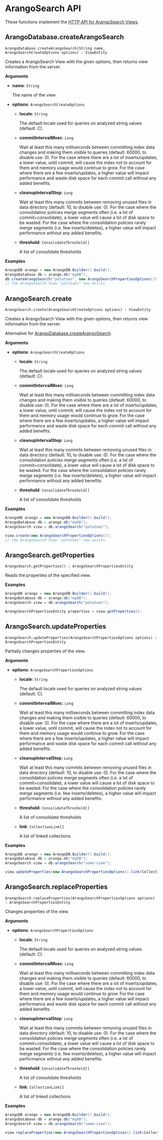 <!-- don't edit here, its from https://@github.com/arangodb/arangodb-java-driver.git / docs/Drivers/ -->
# ArangoSearch API

These functions implement the
[HTTP API for ArangoSearch Views](../../../..//HTTP/Views/ArangoSearch.html).

## ArangoDatabase.createArangoSearch

```
ArangoDatabase.createArangoSearch(String name, ArangoSearchCreateOptions options) : ViewEntity
```

Creates a ArangoSearch View with the given _options_, then returns view information from the server.

**Arguments**

- **name**: `String`

  The name of the view

- **options**: `ArangoSearchCreateOptions`

  - **locale**: `String`

    The default locale used for queries on analyzed string values (default: C).

  - **commitIntervalMsec**: `Long`

    Wait at least this many milliseconds between committing index data changes and making them visible to queries (default: 60000, to disable use: 0). For the case where there are a lot of inserts/updates, a lower value, until commit, will cause the index not to account for them and memory usage would continue to grow. For the case where there are a few inserts/updates, a higher value will impact performance and waste disk space for each commit call without any added benefits.

  - **cleanupIntervalStep**: `Long`

    Wait at least this many commits between removing unused files in data directory (default: 10, to disable use: 0). For the case where the consolidation policies merge segments often (i.e. a lot of commit+consolidate), a lower value will cause a lot of disk space to be wasted. For the case where the consolidation policies rarely merge segments (i.e. few inserts/deletes), a higher value will impact performance without any added benefits.

  - **threshold**: `ConsolidateThreshold[]`

    A list of consolidate thresholds

**Examples**

```Java
ArangoDB arango = new ArangoDB.Builder().build();
ArangoDatabase db = arango.db("myDB");
db.createArangoSearch("potatoes", new ArangoSearchPropertiesOptions());
// the ArangoSearch View "potatoes" now exists
```

## ArangoSearch.create

```
ArangoSearch.create(ArangoSearchCreateOptions options) : ViewEntity
```

Creates a ArangoSearch View with the given _options_, then returns view information from the server.

Alternative for [ArangoDatabase.createArangoSearch](#arangodatabasecreatearangosearch).

**Arguments**

- **options**: `ArangoSearchCreateOptions`

  - **locale**: `String`

    The default locale used for queries on analyzed string values (default: C).

  - **commitIntervalMsec**: `Long`

    Wait at least this many milliseconds between committing index data changes and making them visible to queries (default: 60000, to disable use: 0). For the case where there are a lot of inserts/updates, a lower value, until commit, will cause the index not to account for them and memory usage would continue to grow. For the case where there are a few inserts/updates, a higher value will impact performance and waste disk space for each commit call without any added benefits.

  - **cleanupIntervalStep**: `Long`

    Wait at least this many commits between removing unused files in data directory (default: 10, to disable use: 0). For the case where the consolidation policies merge segments often (i.e. a lot of commit+consolidate), a lower value will cause a lot of disk space to be wasted. For the case where the consolidation policies rarely merge segments (i.e. few inserts/deletes), a higher value will impact performance without any added benefits.

  - **threshold**: `ConsolidateThreshold[]`

    A list of consolidate thresholds

**Examples**

```Java
ArangoDB arango = new ArangoDB.Builder().build();
ArangoDatabase db = arango.db("myDB");
ArangoSearch view = db.arangoSearch("potatoes");

view.create(new ArangoSearchPropertiesOptions());
// the ArangoSearch View "potatoes" now exists
```

## ArangoSearch.getProperties

```
ArangoSearch.getProperties() : ArangoSearchPropertiesEntity
```

Reads the properties of the specified view.

**Examples**

```Java
ArangoDB arango = new ArangoDB.Builder().build();
ArangoDatabase db = arango.db("myDB");
ArangoSearch view = db.arangoSearch("potatoes");

ArangoSearchPropertiesEntity properties = view.getProperties();
```

## ArangoSearch.updateProperties

```
ArangoSearch.updateProperties(ArangoSearchPropertiesOptions options) : ArangoSearchPropertiesEntity
```

Partially changes properties of the view.

**Arguments**

- **options**: `ArangoSearchPropertiesOptions`

  - **locale**: `String`

    The default locale used for queries on analyzed string values (default: C).

  - **commitIntervalMsec**: `Long`

    Wait at least this many milliseconds between committing index data changes and making them visible to queries (default: 60000, to disable use: 0). For the case where there are a lot of inserts/updates, a lower value, until commit, will cause the index not to account for them and memory usage would continue to grow. For the case where there are a few inserts/updates, a higher value will impact performance and waste disk space for each commit call without any added benefits.

  - **cleanupIntervalStep**: `Long`

    Wait at least this many commits between removing unused files in data directory (default: 10, to disable use: 0). For the case where the consolidation policies merge segments often (i.e. a lot of commit+consolidate), a lower value will cause a lot of disk space to be wasted. For the case where the consolidation policies rarely merge segments (i.e. few inserts/deletes), a higher value will impact performance without any added benefits.

  - **threshold**: `ConsolidateThreshold[]`

    A list of consolidate thresholds

  - **link**: `CollectionLink[]`

    A list of linked collections

**Examples**

```Java
ArangoDB arango = new ArangoDB.Builder().build();
ArangoDatabase db = arango.db("myDB");
ArangoSearch view = db.arangoSearch("some-view");

view.updateProperties(new ArangoSearchPropertiesOptions().link(CollectionLink.on("myCollection").fields(FieldLink.on("value").analyzers("identity"))));
```

## ArangoSearch.replaceProperties

```
ArangoSearch.replaceProperties(ArangoSearchPropertiesOptions options) : ArangoSearchPropertiesEntity
```

Changes properties of the view.

**Arguments**

- **options**: `ArangoSearchPropertiesOptions`

  - **locale**: `String`

    The default locale used for queries on analyzed string values (default: C).

  - **commitIntervalMsec**: `Long`

    Wait at least this many milliseconds between committing index data changes and making them visible to queries (default: 60000, to disable use: 0). For the case where there are a lot of inserts/updates, a lower value, until commit, will cause the index not to account for them and memory usage would continue to grow. For the case where there are a few inserts/updates, a higher value will impact performance and waste disk space for each commit call without any added benefits.

  - **cleanupIntervalStep**: `Long`

    Wait at least this many commits between removing unused files in data directory (default: 10, to disable use: 0). For the case where the consolidation policies merge segments often (i.e. a lot of commit+consolidate), a lower value will cause a lot of disk space to be wasted. For the case where the consolidation policies rarely merge segments (i.e. few inserts/deletes), a higher value will impact performance without any added benefits.

  - **threshold**: `ConsolidateThreshold[]`

    A list of consolidate thresholds

  - **link**: `CollectionLink[]`

    A list of linked collections

**Examples**

```Java
ArangoDB arango = new ArangoDB.Builder().build();
ArangoDatabase db = arango.db("myDB");
ArangoSearch view = db.arangoSearch("some-view");

view.replaceProperties(new ArangoSearchPropertiesOptions().link(CollectionLink.on("myCollection").fields(FieldLink.on("value").analyzers("identity"))));
```

